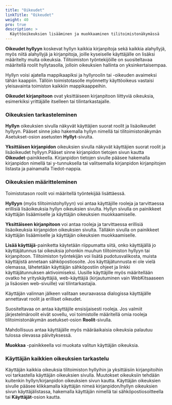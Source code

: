 ```yaml
---
title: "Oikeudet"
linkTitle: "Oikeudet"
weight: 40
pro: true
description: >
  Käyttöoikeuksien lisääminen ja muokkaaminen tilitoimistonäkymässä
---
```


**Oikeudet hyllyyn** koskevat hyllyn kaikkia kirjanpitoja sekä kaikkia alahyllyjä, myös niitä alahyllyjä ja kirjanpitoja, joille kyseiselle käyttäjälle on lisäksi määritelty muita oikeuksia. Tilitoimiston työntekijöille on suositeltavaa määritellä roolit hyllytasolla, jolloin oikeuksien hallinta on yksinkertaisempaa.

Hyllyn voisi ajatella mappikaapiksi ja hyllyroolin tai -oikeuden avaimeksi tähän kaappiin. Tällöin toimistotasolle myönnetty käyttöoikeus vastaisi yleisavainta toimiston kaikkiin mappikaappeihin.

**Oikeudet kirjanpitoon** ovat yksittäiseen kirjanpitoon liittyviä oikeuksia, esimerkiksi yrittäjälle itselleen tai tilintarkastajalle.

### Oikeuksien tarkasteleminen

**Hyllyn** oikeuksien sivulla näkyvät käyttäjien suorat roolit ja lisäoikeudet hyllyyn.  Pääset sinne joko hakemalla hyllyn nimellä tai tilitoimistonäkymän Asetukset-osion asetusten **Hyllyt**-sivulta.

**Yksittäisen kirjanpidon** oikeuksien sivulla näkyvät käyttäjien suorat roolit ja lisäoikeudet hyllyyn.Pääset sinne kirjanpidon tietojen sivun kautta **Oikeudet**-painikkeella. Kirjanpidon tietojen sivulle pääsee hakemalla kirjanpidon nimellä tai y-tunnuksella tai valitsemalla kirjanpidon kirjanpitojen listasta ja painamalla Tiedot-nappia.  

### Oikeuksien määritteleminen

Toimistotason roolit voi määritellä työntekijää lisättäessä. 

**Hyllyyn** (myös tilitoimistohyllyyn) voi antaa käyttäjille rooleja ja tarvittaessa erillisiä lisäoikeuksia hyllyn oikeuksien sivulta. Hyllyn sivulla on painikkeet käyttäjän lisäämiselle ja käyttäjän oikeuksien muokkaamiselle.

**Yksittäiseen kirjanpitoon** voi antaa rooleja ja tarvittaessa erillisiä lisäoikeuksia kirjanpidon oikeuksien sivulta. Tälläkin sivulla on painikkeet käyttäjän lisäämiselle ja käyttäjän oikeuksien muokkaamiselle.

**Lisää käyttäjä**-painiketta käytetään riippumatta siitä, onko käyttäjällä jo käyttäjätunnus tai oikeuksia johonkin muuhun tilitoimiston hyllyyn tai kirjanpitoon. Tilitoimiston työntekijän voi lisätä pudotusvalikosta, muista käyttäjistä annetaan sähköpostiosoite. Jos käyttäjätunnusta ei ole vielä olemassa, lähetetään käyttäjän sähköpostiin ohjeet ja linkki käyttäjätunnuksen aktivoimiseksi. Uusille käyttäjille myös määritellään ovatko he yrityskäyttäjiä, web-käyttäjiä (kirjautuminen vain WebKitsaaseen ja lisäosien web-sivuille) vai tilintarkastajia. 
 
Käyttäjän valinnan jälkeen valitaan seuraavassa dialogissa käyttäjälle annettavat roolit ja erilliset oikeudet. 

Suositeltavaa on antaa käyttäjile ensisijaisesti rooleja. Jos valmiit järjestelmäroolit eivät sovellu, voi toimistolle määritellä omia rooleja tilitoimistonäkymän asetukset-osion **Roolit**-sivulla. 

Mahdollisuus antaa käyttäjälle myös määräaikaisia oikeuksia palautuu tulossa olevassa päivityksessä.
<!-- Käyttöoikeudet voidaan määritellä määräaikaisiksi (**Voimassa**-aikaväli) tai toistaiseksi voimassa oleviksi. -->

**Muokkaa** -painikkeella voi muokata valitun käyttäjän oikeuksia.

### Käyttäjän kaikkien oikeuksien tarkastelu

Käyttäjän kaikkia oikeuksia tilitoimiston hyllyihin ja yksittäisiin kirjanpitoihin voi tarkastella käyttäjän oikeuksien sivulla. Muutokset oikeuksiin tehdään kuitenkin hyllyn/kirjanpidon oikeuksien sivun kautta. Käyttäjän oikeuksien sivulle pääsee klikkamalla käyttäjän nimeä kirjanpidon/hyllyn oikeuksien sivun käyttäjälistassa, hakemalla käyttäjän nimellä tai sähköpostiosoitteella tai **Käyttäjät**-osion kautta.

